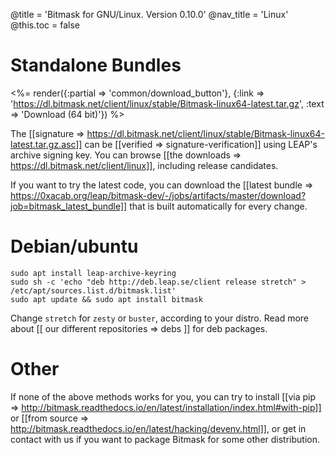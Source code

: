 @title = 'Bitmask for GNU/Linux. Version 0.10.0'
@nav_title = 'Linux'
@this.toc = false

# Standalone Bundles

<%= render({:partial => 'common/download_button'}, {:link => 'https://dl.bitmask.net/client/linux/stable/Bitmask-linux64-latest.tar.gz', :text => 'Download (64 bit)'}) %>

The [[signature => https://dl.bitmask.net/client/linux/stable/Bitmask-linux64-latest.tar.gz.asc]] can be [[verified => signature-verification]] using LEAP's archive signing key. You can browse [[the downloads => https://dl.bitmask.net/client/linux]], including release candidates.

If you want to try the latest code, you can download the [[latest bundle => https://0xacab.org/leap/bitmask-dev/-/jobs/artifacts/master/download?job=bitmask_latest_bundle]] that is built automatically for every change.


# Debian/ubuntu

```
sudo apt install leap-archive-keyring
sudo sh -c 'echo "deb http://deb.leap.se/client release stretch" > /etc/apt/sources.list.d/bitmask.list'
sudo apt update && sudo apt install bitmask
```

Change ``stretch`` for ``zesty`` or ``buster``, according to your distro. Read more about [[ our different repositories => debs ]] for deb packages.


# Other

If none of the above methods works for you, you can try to install [[via pip => http://bitmask.readthedocs.io/en/latest/installation/index.html#with-pip]] or [[from source => http://bitmask.readthedocs.io/en/latest/hacking/devenv.html]], or get in contact with us if you want to package Bitmask for some other distribution.

